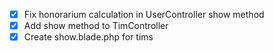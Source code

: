 - [x] Fix honorarium calculation in UserController show method
- [x] Add show method to TimController
- [x] Create show.blade.php for tims

